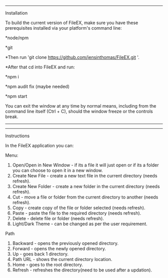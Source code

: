************
Installation

To build the current version of FileEX, make sure you have these prerequisites installed via your platform's command line:

*node/npm

*git

*Then run 'git clone https://github.com/jensinthomas/FileEX.git '.

*After that cd into FileEX and run:

 *npm i
 
 *npm audit fix (maybe needed)
 
 *npm start

You can exit the window at any time by normal means, including from the command line itself (Ctrl + C), should the window freeze or the controls break.
************



************
Instructions

In the FileEX application you can:
 
 Menu:
 1. Open/Open in New Window - if its a file it will just open or if its a folder you can choose to open it in a new window.
 2. Create New File -  create a new text file in the current directory (needs refresh).
 3. Create New Folder - create a new folder in the current directory (needs refresh).
 4. Cut - move a file or folder from the current directory to another (needs refresh).
 5. Copy -  create copy of the file or folder selected (needs refresh).
 6. Paste - paste the file to the required directory (needs refresh).
 7. Delete - delete file or folder (needs refresh).
 7. Light/Dark Theme - can be changed as per the user requirement.

 Path
 1. Backward - opens the previously opened directory.
 2. Forward - opens the newly opened directory.
 3. Up - goes back 1 directory.
 4. Path URL - shows the current directory location.
 5. Home - goes to the root directory.
 6. Refresh - refreshes the directory(need to be used after a updation). 




